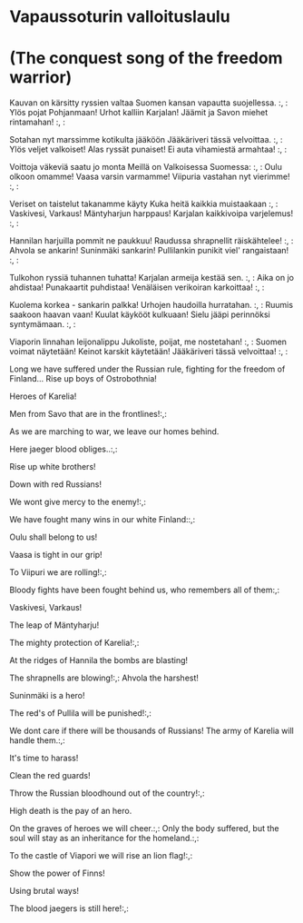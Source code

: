 # Vapaussoturin valloituslaulu

# (The conquest song of the freedom warrior)

Kauvan on kärsitty ryssien valtaa
Suomen kansan vapautta suojellessa.
:, : 
Ylös pojat Pohjanmaan!
Urhot kalliin Karjalan!
Jäämit ja Savon miehet rintamahan!
:, :

Sotahan nyt marssimme kotikulta jääköön
Jääkäriveri tässä velvoittaa.
:, : 
Ylös veljet valkoiset!
Alas ryssät punaiset!
Ei auta vihamiestä armahtaa!
:, :

Voittoja väkeviä saatu jo monta
Meillä on Valkoisessa Suomessa:
:, : 
Oulu olkoon omamme!
Vaasa varsin varmamme!
Viipuria vastahan nyt vierimme!
:, :

Veriset on taistelut takanamme käyty
Kuka heitä kaikkia muistaakaan
:, : 
Vaskivesi, Varkaus!
Mäntyharjun harppaus!
Karjalan kaikkivoipa varjelemus!
:, :

Hannilan harjuilla pommit ne paukkuu!
Raudussa shrapnellit räiskähtelee!
:, : 
Ahvola se ankarin!
Suninmäki sankarin!
Pullilankin punikit viel' rangaistaan!
:, :

Tulkohon ryssiä tuhannen tuhatta!
Karjalan armeija kestää sen.
:, :
Aika on jo ahdistaa!
Punakaartit puhdistaa!
Venäläisen verikoiran karkoittaa!
:, :

Kuolema korkea - sankarin palkka!
Urhojen haudoilla hurratahan.
:, : 
Ruumis saakoon haavan vaan!
Kuulat käykööt kulkuaan!
Sielu jääpi perinnöksi syntymämaan.
:, :

Viaporin linnahan leijonalippu
Jukoliste, poijat, me nostetahan!
:, : 
Suomen voimat näytetään!
Keinot karskit käytetään!
Jääkäriveri tässä velvoittaa!
:, :

Long we have suffered under the Russian rule, fighting for the freedom of Finland... Rise up boys of Ostrobothnia!

Heroes of Karelia!

Men from Savo that are in the frontlines!:,:

As we are marching to war, we leave our homes behind.

Here jaeger blood obliges..:,:

Rise up white brothers!

Down with red Russians!

We wont give mercy to the enemy!:,:

We have fought many wins in our white Finland::,:

Oulu shall belong to us!

Vaasa is tight in our grip!

To Viipuri we are rolling!:,:

Bloody fights have been fought behind us, who remembers all of them:,:

Vaskivesi, Varkaus!

The leap of Mäntyharju!

The mighty protection of Karelia!:,:

At the ridges of Hannila the bombs are blasting!

The shrapnells are blowing!:,: Ahvola the harshest!

Suninmäki is a hero!

The red's of Pullila will be punished!:,:

We dont care if there will be thousands of Russians! The army of Karelia will handle them.:,:

It's time to harass!

Clean the red guards!

Throw the Russian bloodhound out of the country!:,:

High death is the pay of an hero.

On the graves of heroes we will cheer.:,: Only the body suffered, but the soul will stay as an inheritance for the homeland.:,:

To the castle of Viapori we will rise an lion flag!:,:

Show the power of Finns!

Using brutal ways!

The blood jaegers is still here!:,: